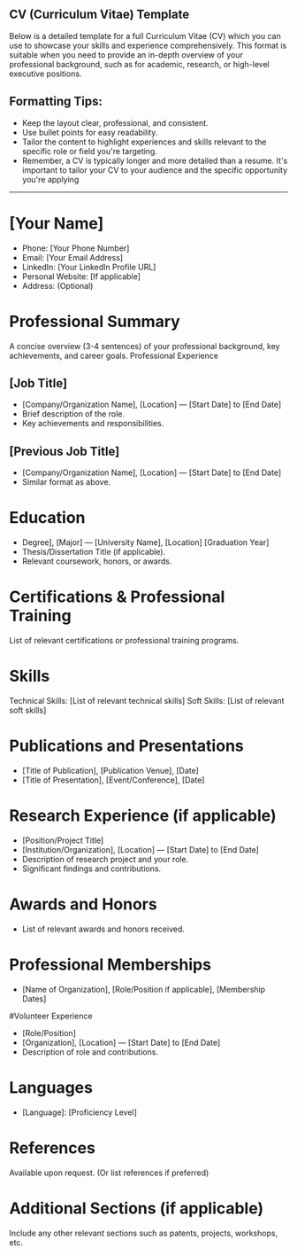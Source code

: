 ## CV  (Curriculum Vitae) Template

Below is a detailed template for a full Curriculum Vitae (CV) which you can use to showcase your skills and experience comprehensively. 
This format is suitable when you need to provide an in-depth overview of your professional background, such as for academic, research, or high-level executive positions.

## Formatting Tips:
* Keep the layout clear, professional, and consistent.
* Use bullet points for easy readability.
* Tailor the content to highlight experiences and skills relevant to the specific role or field you're targeting.
* Remember, a CV is typically longer and more detailed than a resume. It's important to tailor your CV to your audience and the specific opportunity you're applying

<hr>

# [Your Name]
* Phone: [Your Phone Number]
* Email: [Your Email Address]
* LinkedIn: [Your LinkedIn Profile URL]
* Personal Website: [If applicable]
* Address: (Optional)

# Professional Summary
A concise overview (3-4 sentences) of your professional background, key achievements, and career goals.
Professional Experience

## [Job Title]
* [Company/Organization Name], [Location] — [Start Date] to [End Date]
* Brief description of the role.
* Key achievements and responsibilities.

## [Previous Job Title]
* [Company/Organization Name], [Location] — [Start Date] to [End Date]
* Similar format as above.

# Education
* Degree], [Major] — [University Name], [Location] [Graduation Year]
* Thesis/Dissertation Title (if applicable).
* Relevant coursework, honors, or awards.

# Certifications & Professional Training
List of relevant certifications or professional training programs.

# Skills
Technical Skills: [List of relevant technical skills]
Soft Skills: [List of relevant soft skills]

# Publications and Presentations
* [Title of Publication], [Publication Venue], [Date]
* [Title of Presentation], [Event/Conference], [Date]

# Research Experience (if applicable)
* [Position/Project Title]
* [Institution/Organization], [Location] — [Start Date] to [End Date]
* Description of research project and your role.
* Significant findings and contributions.

# Awards and Honors
* List of relevant awards and honors received.

# Professional Memberships
* [Name of Organization], [Role/Position if applicable], [Membership Dates]

#Volunteer Experience
* [Role/Position]
* [Organization], [Location] — [Start Date] to [End Date]
* Description of role and contributions.

# Languages
* [Language]: [Proficiency Level]

# References
Available upon request. (Or list references if preferred)

# Additional Sections (if applicable)

Include any other relevant sections such as patents, projects, workshops, etc.

